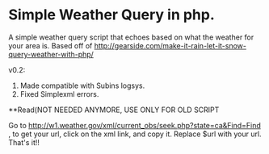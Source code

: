 Simple Weather Query in php.
====================

A simple weather query script that echoes based on what the weather for your area is. Based off of http://gearside.com/make-it-rain-let-it-snow-query-weather-with-php/

v0.2:
1. Made compatible with Subins logsys.
2. Fixed Simplexml errors.

**Read(NOT NEEDED ANYMORE, USE ONLY FOR OLD SCRIPT

Go to http://w1.weather.gov/xml/current_obs/seek.php?state=ca&Find=Find ,
to get your url, click on the xml link, and copy it. Replace $url with your url. That's it!!
